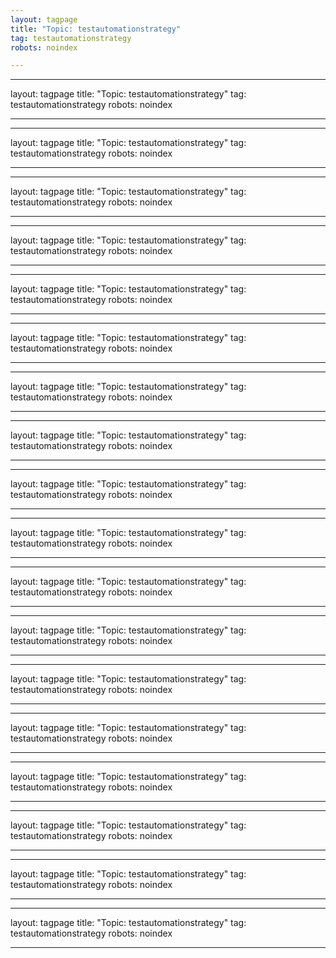 ```yaml
---
layout: tagpage
title: "Topic: testautomationstrategy"
tag: testautomationstrategy
robots: noindex

---
```

---
layout: tagpage
title: "Topic: testautomationstrategy"
tag: testautomationstrategy
robots: noindex

---
---
layout: tagpage
title: "Topic: testautomationstrategy"
tag: testautomationstrategy
robots: noindex

---
---
layout: tagpage
title: "Topic: testautomationstrategy"
tag: testautomationstrategy
robots: noindex

---
---
layout: tagpage
title: "Topic: testautomationstrategy"
tag: testautomationstrategy
robots: noindex

---
---
layout: tagpage
title: "Topic: testautomationstrategy"
tag: testautomationstrategy
robots: noindex

---
---
layout: tagpage
title: "Topic: testautomationstrategy"
tag: testautomationstrategy
robots: noindex

---
---
layout: tagpage
title: "Topic: testautomationstrategy"
tag: testautomationstrategy
robots: noindex

---
---
layout: tagpage
title: "Topic: testautomationstrategy"
tag: testautomationstrategy
robots: noindex

---
---
layout: tagpage
title: "Topic: testautomationstrategy"
tag: testautomationstrategy
robots: noindex

---
---
layout: tagpage
title: "Topic: testautomationstrategy"
tag: testautomationstrategy
robots: noindex

---
---
layout: tagpage
title: "Topic: testautomationstrategy"
tag: testautomationstrategy
robots: noindex

---
---
layout: tagpage
title: "Topic: testautomationstrategy"
tag: testautomationstrategy
robots: noindex

---
---
layout: tagpage
title: "Topic: testautomationstrategy"
tag: testautomationstrategy
robots: noindex

---
---
layout: tagpage
title: "Topic: testautomationstrategy"
tag: testautomationstrategy
robots: noindex

---
---
layout: tagpage
title: "Topic: testautomationstrategy"
tag: testautomationstrategy
robots: noindex

---
---
layout: tagpage
title: "Topic: testautomationstrategy"
tag: testautomationstrategy
robots: noindex

---
---
layout: tagpage
title: "Topic: testautomationstrategy"
tag: testautomationstrategy
robots: noindex

---
---
layout: tagpage
title: "Topic: testautomationstrategy"
tag: testautomationstrategy
robots: noindex

---

